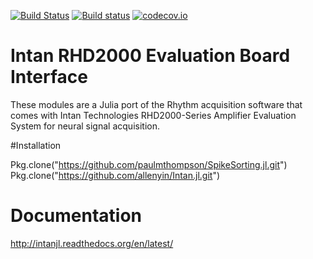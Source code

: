 [![Build Status](https://travis-ci.org/paulmthompson/Intan.jl.svg?branch=master)](https://travis-ci.org/paulmthompson/Intan.jl)
[![Build status](https://ci.appveyor.com/api/projects/status/744pweolaf4l8w1x?svg=true)](https://ci.appveyor.com/project/paulmthompson/intan-jl)
[![codecov.io](http://codecov.io/github/paulmthompson/Intan.jl/coverage.svg?branch=master)](http://codecov.io/github/paulmthompson/Intan.jl?branch=master)

# Intan RHD2000 Evaluation Board Interface

These modules are a Julia port of the Rhythm acquisition software that comes with Intan Technologies 
RHD2000-Series Amplifier Evaluation System for neural signal acquisition. 

#Installation

Pkg.clone("https://github.com/paulmthompson/SpikeSorting.jl.git") <br>
Pkg.clone("https://github.com/allenyin/Intan.jl.git")

# Documentation

http://intanjl.readthedocs.org/en/latest/

